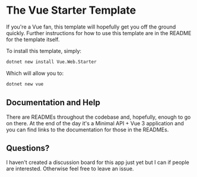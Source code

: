 # The Vue Starter Template

If you're a Vue fan, this template will hopefully get you off the ground quickly. Further instructions for how to use this template are in the README for the template itself.

To install this template, simply:

```sh
dotnet new install Vue.Web.Starter
```

Which will allow you to:

```sh
dotnet new vue
```

## Documentation and Help

There are READMEs throughout the codebase and, hopefully, enough to go on there. At the end of the day it's a Minimal API + Vue 3 application and you can find links to the documentation for those in the READMEs.

## Questions?

I haven't created a discussion board for this app just yet but I can if people are interested. Otherwise feel free to leave an issue.